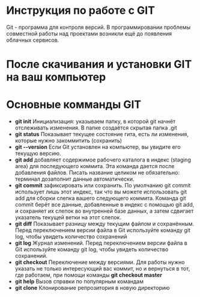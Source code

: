 # Инструкция по работе с GIT
Git - программа для контроля версий. 
В программировании проблемы совместной работы над проектами возникли ещё до появления облачных сервисов.
# После скачивания и установки GIT на ваш компьютер

# Основные комманды GIT 
+ **git init** Инициализация: указываем папку, в которой git начнёт отслеживать изменения. В папке создаётся скрытая папка .git 
+ **git status** Показывает текущее состояние гита, есть ли изменения, которые нужно закоммитить (сохранить)
+ **git --version** Если Git установлен на компьютер, вы увидите его текущую версию.
+ **git add** добавляет содержимое рабочего каталога в индекс (staging area) для последующего коммита. Эта команда дается после добавления файлов. Писать название целиком не обязательно: терминал дозаполнит данные автоматически.
+ **git commit** зафиксировать или сохранить. По умолчанию git commit использует лишь этот индекс, так что вы можете использовать git add для сборки слепка вашего следующего коммита. Команда git commit берёт все данные, добавленные в индекс с помощью git add, и сохраняет их слепок во внутренней базе данных, а затем сдвигает указатель текущей ветки на этот слепок.
+ **git diff** Показывает разницу между текущим файлом и сохранённым. Перед переключением версии файла в Git используйте команду git log, чтобы увидеть количество сохранений
+ **git log** Журнал изменений. Перед переключением версии файла в Git используйте команду git log, чтобы увидеть количество сохранений.
+ **git checkout** Переключение между версиями. Для работы нужно указать не только интересующий вас коммит, но и вернуться в тот, где работаем, при помощи команды **git checkout master**
+ **git help** Вызов справки по популярным командам
+ **git clone** Клонирование репрозитория в новую директорию    